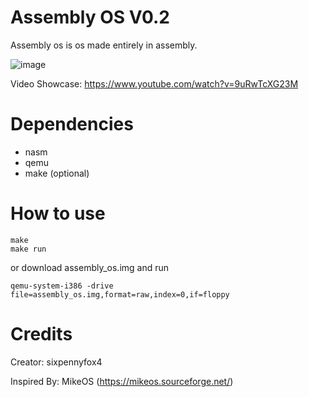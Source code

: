 # Assembly OS V0.2
Assembly os is os made entirely in assembly.

![image](https://github.com/user-attachments/assets/df5307ae-0d6e-48e1-bcd7-77d2f29c7b84)

Video Showcase: https://www.youtube.com/watch?v=9uRwTcXG23M

# Dependencies

- nasm
- qemu
- make (optional)

# How to use

```
make
make run
```

or download assembly_os.img and run

```
qemu-system-i386 -drive file=assembly_os.img,format=raw,index=0,if=floppy
```

# Credits

Creator: sixpennyfox4

Inspired By: MikeOS (https://mikeos.sourceforge.net/)

